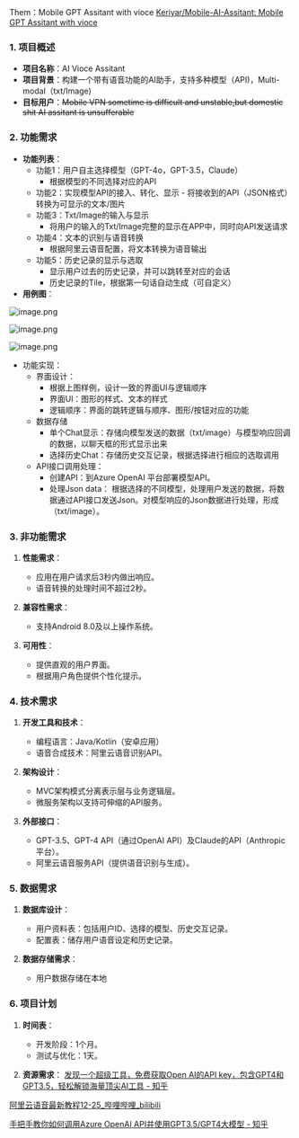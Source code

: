 
Them：Mobile GPT Assitant with vioce
[Keriyar/Mobile-AI-Assitant: Mobile GPT Assitant with vioce](https://github.com/Keriyar/Mobile-AI-Assitant)
### 1. 项目概述
- **项目名称**：AI Vioce Assitant
- **项目背景**：构建一个带有语音功能的AI助手，支持多种模型（API)，Multi-modal（txt/Image)
- **目标用户**：~~Mobile VPN sometime is difficult and unstable,but  domestic shit AI assitant is unsufferable~~

### 2. 功能需求
- **功能列表**：
	- 功能1：用户自主选择模型（GPT-4o，GPT-3.5，Claude）
		- 根据模型的不同选择对应的API
	- 功能2：实现模型API的接入、转化、显示
		  - 将接收到的API（JSON格式）转换为可显示的文本/图片
	- 功能3：Txt/Image的输入与显示
		- 将用户的输入的Txt/Image完整的显示在APP中，同时向API发送请求
	- 功能4：文本的识别与语音转换
		- 根据阿里云语音配置，将文本转换为语音输出
	- 功能5：历史记录的显示与选取
		- 显示用户过去的历史记录，并可以跳转至对应的会话
		- 历史记录的Tile，根据第一句话自动生成（可自定义）
- **用例图**：


![image.png](https://keriyar-images.oss-cn-qingdao.aliyuncs.com/img/202410242114394.png)


![image.png](https://keriyar-images.oss-cn-qingdao.aliyuncs.com/img/202410242120997.png)

![image.png](https://keriyar-images.oss-cn-qingdao.aliyuncs.com/img/202410242121964.png)


- 功能实现：
	- 界面设计：
		- 根据上图样例，设计一致的界面UI与逻辑顺序
		- 界面UI：图形的样式、文本的样式
		- 逻辑顺序：界面的跳转逻辑与顺序、图形/按钮对应的功能
	- 数据存储
		- 单个Chat显示：存储向模型发送的数据（txt/image）与模型响应回调的数据，以聊天框的形式显示出来
		- 选择历史Chat：存储历史交互记录，根据选择进行相应的选取调用
	- API接口调用处理：
		- 创建API：到Azure OpenAI 平台部署模型API。
		- 处理Json data： 根据选择的不同模型，处理用户发送的数据，将数据通过API接口发送Json。对模型响应的Json数据进行处理，形成（txt/image）。

### 3. 非功能需求

1. **性能需求**：
   - 应用在用户请求后3秒内做出响应。
   - 语音转换的处理时间不超过2秒。

2. **兼容性需求**：
   - 支持Android 8.0及以上操作系统。

3. **可用性**：
   - 提供直观的用户界面。
   - 根据用户角色提供个性化提示。

### 4. 技术需求

1. **开发工具和技术**：
   - 编程语言：Java/Kotlin（安卓应用）
   - 语音合成技术：阿里云语音识别API。

2. **架构设计**：
   - MVC架构模式分离表示层与业务逻辑层。
   - 微服务架构以支持可伸缩的API服务。

3. **外部接口**：
   - GPT-3.5、GPT-4 API（通过OpenAI API）及Claude的API（Anthropic平台）。
   - 阿里云语音服务API（提供语音识别与生成）。

### 5. 数据需求

1. **数据库设计**：
   - 用户资料表：包括用户ID、选择的模型、历史交互记录。
   - 配置表：储存用户语音设定和历史记录。

2. **数据存储需求**：
   - 用户数据存储在本地

### 6. 项目计划

1. **时间表**：
   - 开发阶段：1个月。
   - 测试与优化：1天。

2. **资源需求**：
[发现一个超级工具，免费获取Open AI的API key，包含GPT4和GPT3.5，轻松解锁海量顶尖AI工具 - 知乎](https://zhuanlan.zhihu.com/p/683550238)


[阿里云语音最新教程12-25_哔哩哔哩_bilibili](https://www.bilibili.com/video/BV1Ta41167kv/?spm_id_from=333.337.search-card.all.click&vd_source=4edff91f055c6a0c3cdd8c6d63c570f6)

[手把手教你如何调用Azure OpenAI API并使用GPT3.5/GPT4大模型 - 知乎](https://zhuanlan.zhihu.com/p/674880947)

